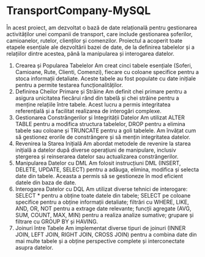 # TransportCompany-MySQL
În acest proiect, am dezvoltat o bază de date relațională pentru gestionarea activităților unei companii de transport, care include gestionarea șoferilor, camioanelor, rutelor, clienților și comenzilor. Proiectul a acoperit toate etapele esențiale ale dezvoltării bazei de date, de la definirea tabelelor și a relațiilor dintre acestea, până la manipularea și interogarea datelor.
1. Crearea și Popularea Tabelelor
Am creat cinci tabele esențiale (Soferi, Camioane, Rute, Clienti, Comenzi), fiecare cu coloane specifice pentru a stoca informații detaliate. Aceste tabele au fost populate cu date inițiale pentru a permite testarea funcționalităților.
2. Definirea Cheilor Primare și Străine
Am definit chei primare pentru a asigura unicitatea fiecărui rând din tabelă și chei străine pentru a menține relațiile între tabele. Acest lucru a permis integritatea referențială și a facilitat realizarea de interogări complexe.
3. Gestionarea Constrângerilor și Integrității Datelor
Am utilizat ALTER TABLE pentru a modifica structura tabelelor, DROP pentru a elimina tabele sau coloane și TRUNCATE pentru a goli tabelele. Am învățat cum să gestionez erorile de constrângere și să mențin integritatea datelor.
4. Revenirea la Starea Inițială
Am abordat metodele de revenire la starea inițială a datelor după diverse operațiuni de manipulare, inclusiv ștergerea și reinserarea datelor sau actualizarea constrângerilor.
5. Manipularea Datelor cu DML
Am folosit instrucțiuni DML (INSERT, DELETE, UPDATE, SELECT) pentru a adăuga, elimina, modifica și selecta date din tabele. Aceasta a permis să se gestioneze în mod eficient datele din baza de date.
6. Interogarea Datelor cu DQL
Am utilizat diverse tehnici de interogare: SELECT * pentru a obține toate datele din tabele; SELECT pe coloane specifice pentru a obține informații detaliate; filtrări cu WHERE, LIKE, AND, OR, NOT pentru a extrage date relevante; funcții agregate (AVG, SUM, COUNT, MAX, MIN) pentru a realiza analize sumative; grupare și filtrare cu GROUP BY și HAVING.
7. Joinuri între Tabele
Am implementat diverse tipuri de joinuri (INNER JOIN, LEFT JOIN, RIGHT JOIN, CROSS JOIN) pentru a combina date din mai multe tabele și a obține perspective complete și interconectate asupra datelor.
